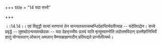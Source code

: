 +++
title = "14 यदा सत्त्वे"

+++
  
  
।।14.14।। एवं विवृद्धौ सत्यां मरणान्तं तेन
यान्त्यतस्तत्सम्बन्धिदेहाप्तिर्भवतीत्याह -- यदेतिपद्येन। सत्त्वे
प्रवृद्धे -- तुशब्दोऽन्यव्यवच्छेदकः -- यदा देहभृज्जीवः प्रलयं याति
मृत्युमवाप्नोति तदोत्तमविदान् उत्तमैर्ज्ञानिभिर्ये ज्ञातुं योग्यास्तान्
लोकान् अमलान् वैष्णवब्राह्मणादीन् प्रतिपद्यते प्राप्नोतीत्यर्थः।  
  
